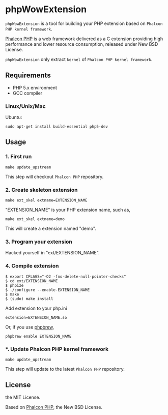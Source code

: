 # phpWowExtension

`phpWowExtension` is a tool for building your PHP extension based on `Phalcon PHP kernel framework`.

[Phalcon PHP](https://github.com/phalcon/cphalcon) is a web framework delivered as a C extension providing high
performance and lower resource consumption, released under New BSD License.

`phpWowExtension` only extract `kernel` of `Phalcon PHP kernel framework`.

## Requirements

* PHP 5.x environment
* GCC compiler

### Linux/Unix/Mac

Ubuntu:

```
sudo apt-get install build-essential php5-dev
```

## Usage

### 1. First run

```
make update_upstream
```

This step will checkout `Phalcon PHP` repository.

### 2. Create skeleton extension

```
make ext_skel extname=EXTENSION_NAME
```

"EXTENSION_NAME" is your PHP extension name, such as,

```
make ext_skel extname=demo
```

This will create a extension named "demo".


### 3. Program your extension

Hacked yourself in "ext/EXTENSION_NAME".

### 4. Compile extension

```
$ export CFLAGS="-O2 -fno-delete-null-pointer-checks"
$ cd ext/EXTENSION_NAME
$ phpize
$ ./configure --enable-EXTENSION_NAME
$ make
$ (sudo) make install
```

Add extension to your php.ini

```
extension=EXTENSION_NAME.so
```

Or, if you use [phpbrew](https://github.com/c9s/phpbrew),

```
phpbrew enable EXTENSION_NAME
```

### *. Update Phalcon PHP kernel framework

```
make update_upstream
```

This step will update to the latest `Phalcon PHP` repository.

## License

the MIT License.

Based on [Phalcon PHP](https://github.com/phalcon/cphalcon), the New BSD License.


